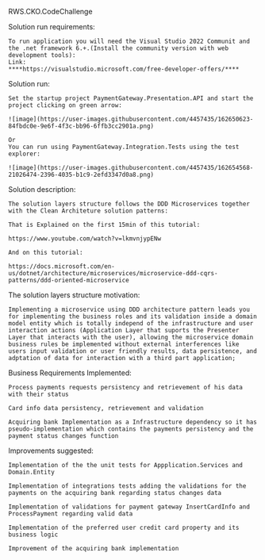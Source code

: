 RWS.CKO.CodeChallenge

Solution run requirements:

    To run application you will need the Visual Studio 2022 Communit and the .net framework 6.+.(Install the community version with web development tools):
    Link:
    ****https://visualstudio.microsoft.com/free-developer-offers/****

Solution run:

    Set the startup project PaymentGateway.Presentation.API and start the project clicking on green arrow:

    ![image](https://user-images.githubusercontent.com/4457435/162650623-84fbdc0e-9e6f-4f3c-bb96-6ffb3cc2901a.png)

    Or
    You can run using PaymentGateway.Integration.Tests using the test explorer:

    ![image](https://user-images.githubusercontent.com/4457435/162654568-21026474-2396-4035-b1c9-2efd3347d0a8.png)


Solution description:

    The solution layers structure follows the DDD Microservices together with the Clean Architeture solution patterns:

    That is Explained on the first 15min of this tutorial:

    https://www.youtube.com/watch?v=lkmvnjypENw

    And on this tutorial:

    https://docs.microsoft.com/en-us/dotnet/architecture/microservices/microservice-ddd-cqrs-patterns/ddd-oriented-microservice

The solution layers structure motivation:

    Implementing a microservice using DDD architecture pattern leads you for implementing the business roles and its validation inside a domain model entity which is totally independ of the infrastructure and user interaction actions (Application Layer that suports the Presenter Layer that interacts with the user), allowing the microservice domain business rules be implemented without external interferences like users input validation or user friendly results, data persistence, and adptation of data for interaction with a third part application;


Business Requirements Implemented:

    Process payments requests persistency and retrievement of his data with their status

    Card info data persistency, retrievement and validation

    Acquiring bank Implementation as a Infrastructure dependency so it has pseudo-implementation which contains the payments persistency and the payment status changes function


Improvements suggested:

    Implementation of the the unit tests for Appplication.Services and Domain.Entity

    Implementation of integrations tests adding the validations for the payments on the acquiring bank regarding status changes data 

    Implementation of validations for payment gateway InsertCardInfo and ProcessPayment regarding valid data

    Implementation of the preferred user credit card property and its business logic

    Improvement of the acquiring bank implementation



  
